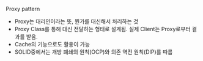 Proxy pattern 

- Proxy는 대리인이라는 뜻, 뭔가를 대신해서 처리하는 것
- Proxy Class를 통해 대신 전달하는 형태로 설계됨. 실제 Client는 Proxy로부터 결과를 받음.
- Cache의 기능으로도 활용이 가능
- SOLID중에서는 개방 폐쇄의 원칙(OCP)와 의존 역전 원칙(DIP)를 따름

